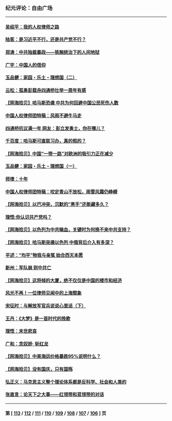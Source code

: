 ### 纪元评论：自由广场
---
#### [吴绍平：我的人权律师之路](../../pages/nsc993/n14095662.md) 
#### [陆客：是习近平不行，还是共产党不行？](../../pages/nsc993/n14095886.md) 
#### [郑涛：中共独裁暴政——铁腕统治下的人间地狱](../../pages/nsc993/n14095872.md) 
#### [广宇：中国人的信仰](../../pages/nsc993/n14095640.md) 
#### [玉品健：家园・乐土・理想国（二）](../../pages/nsc993/n14095657.md) 
#### [云松：孤勇彭载舟四通桥壮举一周年有感](../../pages/nsc993/n14095635.md) 
#### [【网海拾贝】哈马斯恐袭 中共为何回避中国公民死伤人数](../../pages/nsc993/n14095560.md) 
#### [中国人权律师团特稿：风雨不避牛马走](../../pages/nsc993/n14094315.md) 
#### [四通桥抗议满一年 网友：彭立发勇士，你在哪儿？](../../pages/nsc993/n14095129.md) 
#### [千百度：哈马斯可直联习办，真的假的？](../../pages/nsc993/n14095077.md) 
#### [【网海拾贝】中国“一带一路”对欧洲的吸引力正在减少](../../pages/nsc993/n14094425.md) 
#### [玉品健：家园・乐土・理想国（一）](../../pages/nsc993/n14094330.md) 
#### [师律：十年](../../pages/nsc993/n14093708.md) 
#### [中国人权律师团特稿：咬定青山不放松，雨雪风霜仍峥嵘](../../pages/nsc993/n14093693.md) 
#### [【网海拾贝】以巴冲突，沉默的“黑手”还能藏多久？](../../pages/nsc993/n14093667.md) 
#### [理悟:你认识共产党吗？](../../pages/nsc993/n14094041.md) 
#### [【网海拾贝】以色列为中共输血，关键时为何换不来中共支持？](../../pages/nsc993/n14092758.md) 
#### [【网海拾贝】哈马斯突袭以色列 中俄背后介入有多深？](../../pages/nsc993/n14091956.md) 
#### [平述：“均平”物我与亲冤 始合西天本愿](../../pages/nsc993/n14091741.md) 
#### [新州：军队崩 则中共亡](../../pages/nsc993/n14091321.md) 
#### [【网海拾贝】这将倾的大厦，绝不仅仅是中国的楼市和经济](../../pages/nsc993/n14091299.md) 
#### [风光不再！一位律师见闻中的上海颓象](../../pages/nsc993/n14091280.md) 
#### [宋征时：与解放军官兵说说心里话（下）](../../pages/nsc993/n14090950.md) 
#### [王丹：《大梦》是一首时代的挽歌](../../pages/nsc993/n14090218.md) 
#### [理悟：末世悲哀](../../pages/nsc993/n14090239.md) 
#### [广和：念奴娇· 斩红龙](../../pages/nsc993/n14090227.md) 
#### [【网海拾贝】中美海运价格暴跌95%说明什么？](../../pages/nsc993/n14090212.md) 
#### [【网海拾贝】没有国庆，只有国殇](../../pages/nsc993/n14087799.md) 
#### [弘正义：马克思主义整个理论体系都是反科学、社会和人类的](../../pages/nsc993/n14087194.md) 
#### [张直言：论天下之大事——红领带和蓝领带的对话](../../pages/nsc993/n14087488.md) 

---
#### 第 [ [113](./113.md) / [112](./112.md) / [111](./111.md) / [110](./110.md) / [109](./109.md) / [108](./108.md) / [107](./107.md) / [106](./106.md) ] 页
